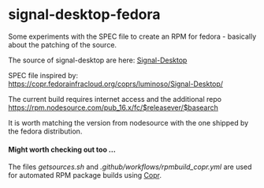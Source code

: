 # signal-desktop-fedora

Some experiments with the SPEC file to create an RPM for fedora - basically about the patching of the source.

The source of signal-desktop are here: [Signal-Desktop](https://github.com/signalapp/Signal-Desktop)

SPEC file inspired by: https://copr.fedorainfracloud.org/coprs/luminoso/Signal-Desktop/

The current build requires internet access and the additional repo https://rpm.nodesource.com/pub_16.x/fc/$releasever/$basearch

It is worth matching the version from nodesource with the one shipped by the fedora distribution.

#### Might worth checking out too ...

The files *getsources.sh* and *.github/workflows/rpmbuild_copr.yml* are used for automated RPM package builds using [Copr](https://copr.fedorainfracloud.org/coprs/useidel/signal-desktop/).



